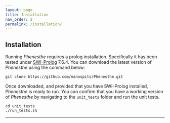 ```yaml
---
layout: page
title: Installation
nav_order: 2
permalink: /installation/
---
```


## Installation

Running _Phenesthe_ requires a prolog installation. Specifically it has been tested under [SWI-Prolog](www.swi-prolog.org) 7.6.4.
You can download the latest version of _Phenesthe_ using the command below:
```
git clone https://github.com/manospits/Phenesthe.git
```
Once downloaded, and provided that you have SWI-Prolog installed, _Phenesthe_ is ready to run. You can confirm that you have a working version of _Phenesthe_ by navigating to the ``unit_tests`` folder and run the unit tests.

```
cd unit_tests
./run_tests.sh
```

---
